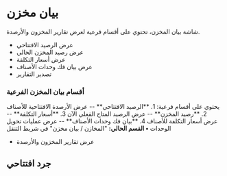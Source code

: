 # بيان مخزن
شاشة بيان المخزن، تحتوي على أقسام فرعية لعرض تقارير المخزون والأرصدة.
- عرض الرصيد الافتتاحي
- عرض رصيد المخزن الحالي
- عرض أسعار التكلفة
- عرض بيان فك وحدات الأصناف
- تصدير التقارير
### أقسام بيان المخزن الفرعية
يحتوي على أقسام فرعية:
1\. \*\*الرصيد الافتتاحي\*\* -- عرض الأرصدة الافتتاحية للأصناف
2\. \*\*رصيد المخزن\*\* -- عرض الرصيد المتاح الفعلي الآن
3\. \*\*أسعار التكلفة\*\* -- عرض أسعار التكلفة للأصناف
4\. \*\*بيان فك وحدات الأصناف\*\* -- عرض عمليات تحويل الوحدات
**• القسم الحالي:** \"المخازن / بيان مخزن\" في شريط التنقل
- عرض تقارير المخزون والأرصدة
## جرد افتتاحي
